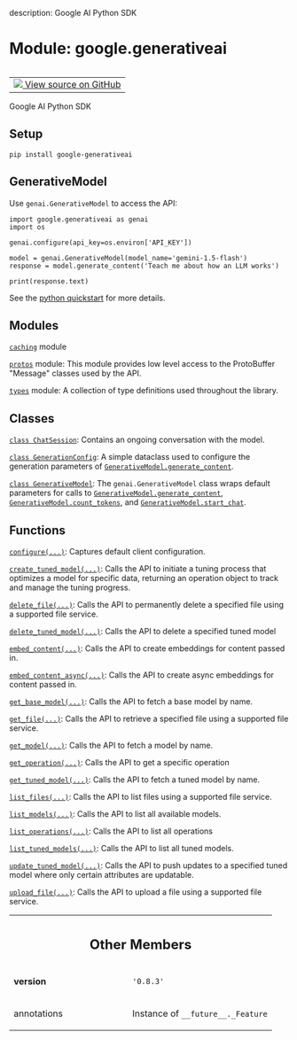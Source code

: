 description: Google AI Python SDK

<div itemscope itemtype="http://developers.google.com/ReferenceObject">
<meta itemprop="name" content="google.generativeai" />
<meta itemprop="path" content="Stable" />
<meta itemprop="property" content="__version__"/>
<meta itemprop="property" content="annotations"/>
</div>

# Module: google.generativeai

<!-- Insert buttons and diff -->

<table class="tfo-notebook-buttons tfo-api nocontent" align="left">
<td>
  <a target="_blank" href="https://github.com/google/generative-ai-python/blob/master/google/generativeai/__init__.py">
    <img src="https://www.tensorflow.org/images/GitHub-Mark-32px.png" />
    View source on GitHub
  </a>
</td>
</table>



Google AI Python SDK



## Setup

```posix-terminal
pip install google-generativeai
```

## GenerativeModel

Use `genai.GenerativeModel` to access the API:

```
import google.generativeai as genai
import os

genai.configure(api_key=os.environ['API_KEY'])

model = genai.GenerativeModel(model_name='gemini-1.5-flash')
response = model.generate_content('Teach me about how an LLM works')

print(response.text)
```

See the [python quickstart](https://ai.google.dev/tutorials/python_quickstart) for more details.

## Modules

[`caching`](../google/generativeai/caching.md) module

[`protos`](../google/generativeai/protos.md) module: This module provides low level access to the ProtoBuffer "Message" classes used by the API.

[`types`](../google/generativeai/types.md) module: A collection of type definitions used throughout the library.

## Classes

[`class ChatSession`](../google/generativeai/ChatSession.md): Contains an ongoing conversation with the model.

[`class GenerationConfig`](../google/generativeai/types/GenerationConfig.md): A simple dataclass used to configure the generation parameters of <a href="../google/generativeai/GenerativeModel.md#generate_content"><code>GenerativeModel.generate_content</code></a>.

[`class GenerativeModel`](../google/generativeai/GenerativeModel.md): The `genai.GenerativeModel` class wraps default parameters for calls to <a href="../google/generativeai/GenerativeModel.md#generate_content"><code>GenerativeModel.generate_content</code></a>, <a href="../google/generativeai/GenerativeModel.md#count_tokens"><code>GenerativeModel.count_tokens</code></a>, and <a href="../google/generativeai/GenerativeModel.md#start_chat"><code>GenerativeModel.start_chat</code></a>.

## Functions

[`configure(...)`](../google/generativeai/configure.md): Captures default client configuration.

[`create_tuned_model(...)`](../google/generativeai/create_tuned_model.md): Calls the API to initiate a tuning process that optimizes a model for specific data, returning an operation object to track and manage the tuning progress.

[`delete_file(...)`](../google/generativeai/delete_file.md): Calls the API to permanently delete a specified file using a supported file service.

[`delete_tuned_model(...)`](../google/generativeai/delete_tuned_model.md): Calls the API to delete a specified tuned model

[`embed_content(...)`](../google/generativeai/embed_content.md): Calls the API to create embeddings for content passed in.

[`embed_content_async(...)`](../google/generativeai/embed_content_async.md): Calls the API to create async embeddings for content passed in.

[`get_base_model(...)`](../google/generativeai/get_base_model.md): Calls the API to fetch a base model by name.

[`get_file(...)`](../google/generativeai/get_file.md): Calls the API to retrieve a specified file using a supported file service.

[`get_model(...)`](../google/generativeai/get_model.md): Calls the API to fetch a model by name.

[`get_operation(...)`](../google/generativeai/get_operation.md): Calls the API to get a specific operation

[`get_tuned_model(...)`](../google/generativeai/get_tuned_model.md): Calls the API to fetch a tuned model by name.

[`list_files(...)`](../google/generativeai/list_files.md): Calls the API to list files using a supported file service.

[`list_models(...)`](../google/generativeai/list_models.md): Calls the API to list all available models.

[`list_operations(...)`](../google/generativeai/list_operations.md): Calls the API to list all operations

[`list_tuned_models(...)`](../google/generativeai/list_tuned_models.md): Calls the API to list all tuned models.

[`update_tuned_model(...)`](../google/generativeai/update_tuned_model.md): Calls the API to push updates to a specified tuned model where only certain attributes are updatable.

[`upload_file(...)`](../google/generativeai/upload_file.md): Calls the API to upload a file using a supported file service.



<!-- Tabular view -->
 <table class="responsive fixed orange">
<colgroup><col width="214px"><col></colgroup>
<tr><th colspan="2"><h2 class="add-link">Other Members</h2></th></tr>

<tr>
<td>

__version__<a id="__version__"></a>

</td>
<td>

`'0.8.3'`

</td>
</tr><tr>
<td>

annotations<a id="annotations"></a>

</td>
<td>

Instance of `__future__._Feature`

</td>
</tr>
</table>

